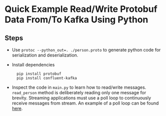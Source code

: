 # Quick Example Read/Write Protobuf Data From/To Kafka Using Python

## Steps

- Use `protoc --python_out=. ./person.proto` to generate python code for serialization and deserialization.
- Install dependencies
    ```
      pip install protobuf
      pip install confluent-kafka
    ```
  
- Inspect the code in `main.py` to learn how to read/write messages.
  `read_person` method is deliberately reading only one message for brevity. Streaming applications must use a poll loop to continuously receive messages from stream. An example of a poll loop can be found [here](https://docs.confluent.io/clients-confluent-kafka-python/current/overview.html#python-demo-code).
